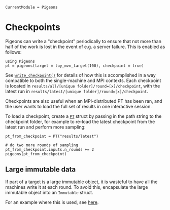 ```@meta
CurrentModule = Pigeons
```

# Checkpoints

Pigeons can write a "checkpoint" periodically 
to ensure that not more than half of the work is lost in 
the event of e.g. a server failure. This is enabled as follows:

```@example example
using Pigeons
pt = pigeons(target = toy_mvn_target(100), checkpoint = true)
```

See [`write_checkpoint()`](@ref) for details of how this 
is accomplished in a way compatible to both the single-machine 
and MPI contexts. 
Each checkpoint is located in 
`results/all/[unique folder]/round=[x]/checkpoint`, 
with the latest run in `results/latest/[unique folder]/round=[x]/checkpoint`. 

Checkpoints are also useful when an MPI-distributed PT has been 
ran, and the user wants to load the full set of 
results in one interactive session. 

To load a checkpoint, create a [`PT`](@ref) struct by passing in the path 
string to the checkpoint folder, for example to re-load the latest checkpoint 
from the latest run and perform more sampling:

```@example example
pt_from_checkpoint = PT("results/latest")

# do two more rounds of sampling
pt_from_checkpoint.inputs.n_rounds += 2
pigeons(pt_from_checkpoint)
```


## Large immutable data

If part of a target is a large immutable object, it is 
wasteful to have all the machines write it at each round. 
To avoid this, encapsulate the  large immutable object 
into an `Immutable` struct. 

For an example where this is used, see
[here](https://github.com/Julia-Tempering/Pigeons.jl/blob/58e3940d0dd607a73c1b051d2282a8500fe0ec0f/src/targets/StanLogPotential.jl#L23).